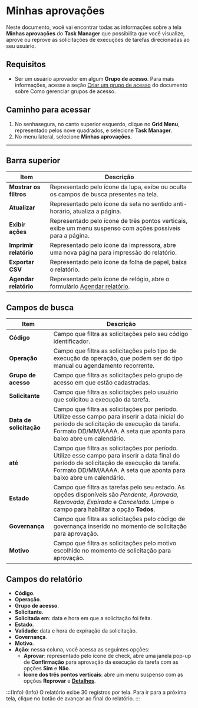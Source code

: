 # Minhas aprovações

Neste documento, você vai encontrar todas as informações sobre a tela **Minhas aprovações** do **Task Manager** que possibilita que você visualize, aprove ou reprove as solicitações de execuções de tarefas direcionadas ao seu usuário.

## Requisitos
* Ser um usuário aprovador em algum **Grupo de acesso**. Para mais informações, acesse a seção [Criar um grupo de acesso](/v3-33/docs/pt/task-manager-how-to-manage-access-groups#criar-grupo-de-acesso) do documento sobre Como gerenciar grupos de acesso. 



## Caminho para acessar
1. No senhasegura, no canto superior esquerdo, clique no **Grid Menu**, representado pelos nove quadrados, e selecione **Task Manager**.
2. No menu lateral, selecione **Minhas aprovações**. 
---
## Barra superior

| **Item**| **Descrição**|
|----|----|
| **Mostrar os filtros** | Representado pelo ícone da lupa, exibe ou oculta os campos de busca presentes na tela.|
| **Atualizar**| Representado pelo ícone da seta no sentido anti-horário, atualiza a página.|
| **Exibir ações**| Representado pelo ícone de três pontos verticais, exibe um menu suspenso com ações possíveis para a página.|
| **Imprimir relatório** | Representado pelo ícone da impressora, abre uma nova página para impressão do relatório.|
| **Exportar CSV**| Representado pelo ícone da folha de papel, baixa o relatório.|
| **Agendar relatório** | Representado pelo ícone de relógio, abre o formulário [Agendar relatório](/v3-33/docs/pt/general-information-how-to-issue-download-and-schedule-device-reports).|

## Campos de busca

| **Item**| **Descrição**|
|----|----|
| **Código**| Campo que filtra as solicitações pelo seu código identificador.|
| **Operação**| Campo que filtra as solicitações pelo tipo de execução da operação, que podem ser do tipo manual ou agendamento recorrente.|
| **Grupo de acesso** | Campo que filtra as solicitações pelo grupo de acesso em que estão cadastradas.|
| **Solicitante**| Campo que filtra as solicitações pelo usuário que solicitou a execução da tarefa.|
| **Data de solicitação** | Campo que filtra as solicitações por período. Utilize esse campo para inserir a data inicial do período de solicitação de execução da tarefa. Formato DD/MM/AAAA. A seta que aponta para baixo abre um calendário. |
| **até**| Campo que filtra as solicitações por período. Utilize esse campo para inserir a data final do período de solicitação de execução da tarefa. Formato DD/MM/AAAA. A seta que aponta para baixo abre um calendário. |
| **Estado**| Campo que filtra as tarefas pelo seu estado. As opções disponíveis são *Pendente, Aprovada, Reprovada, Expirada* e *Cancelada*. Limpe o campo para habilitar a opção **Todos**.|
| **Governança**| Campo que filtra as solicitações pelo código de governança inserido no momento de solicitação para aprovação.|
| **Motivo**| Campo que filtra as solicitações pelo motivo escolhido no momento de solicitação para aprovação.|

## Campos do relatório

- **Código**.
- **Operação**.
- **Grupo de acesso**.
- **Solicitante**.
- **Solicitada em**: data e hora em que a solicitação foi feita.
- **Estado**.
- **Validade**: data e hora de expiração da solicitação.
- **Governança**.
- **Motivo**.
- **Ação**: nessa coluna, você acessa as seguintes opções:
  - **Aprovar**: representado pelo ícone de check, abre uma janela pop-up de **Confirmação** para aprovação da execução da tarefa com as opções **Sim** e **Não**. 
  - **Ícone dos três pontos verticais**: abre um menu suspenso com as opções **Reprovar** e [**Detalhes**](/v3-33/docs/pt/task-manager-my-requests#tela-detalhes-da-solicitação).

:::(Info) (Info)
O relatório exibe 30 registros por tela. Para ir para a próxima tela, clique no botão de avançar ao final do relatório.
:::
